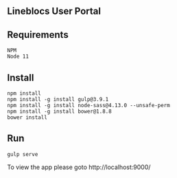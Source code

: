 ## Lineblocs User Portal

## Requirements

```
NPM
Node 11
```

## Install

```
npm install
npm install -g install gulp@3.9.1
npm install -g install node-sass@4.13.0 --unsafe-perm
npm install -g install bower@1.8.8
bower install
```

## Run

```
gulp serve
```

To view the app please goto http://localhost:9000/
